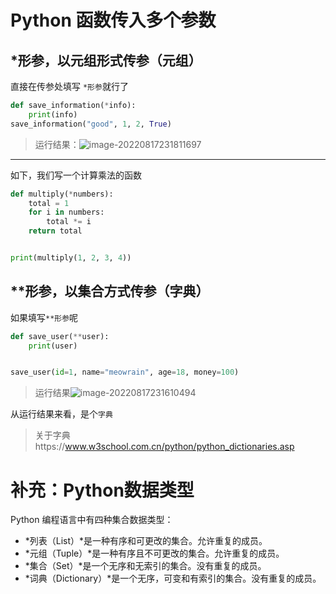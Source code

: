 # Python 函数传入多个参数

## *形参，以元组形式传参（元组）

直接在传参处填写 `*形参`就行了

```python
def save_information(*info):
    print(info)
save_information("good", 1, 2, True)
```

> 运行结果：![image-20220817231811697](https://static.meowrain.cn/i/2022/08/18/buftwi-3.png)

---



如下，我们写一个计算乘法的函数

```Python
def multiply(*numbers):
    total = 1
    for i in numbers:
        total *= i
    return total


print(multiply(1, 2, 3, 4))
```



## **形参，以集合方式传参（字典）

如果填写`**形参`呢

```Python
def save_user(**user):
    print(user)


save_user(id=1, name="meowrain", age=18, money=100)
```

> 运行结果![image-20220817231610494](https://static.meowrain.cn/i/2022/08/18/bt8q00-3.png)

从运行结果来看，是个`字典`

> 关于字典https://www.w3school.com.cn/python/python_dictionaries.asp









# 补充：Python数据类型

Python 编程语言中有四种集合数据类型：

- *列表（List）*是一种有序和可更改的集合。允许重复的成员。
- *元组（Tuple）*是一种有序且不可更改的集合。允许重复的成员。
- *集合（Set）*是一个无序和无索引的集合。没有重复的成员。
- *词典（Dictionary）*是一个无序，可变和有索引的集合。没有重复的成员。